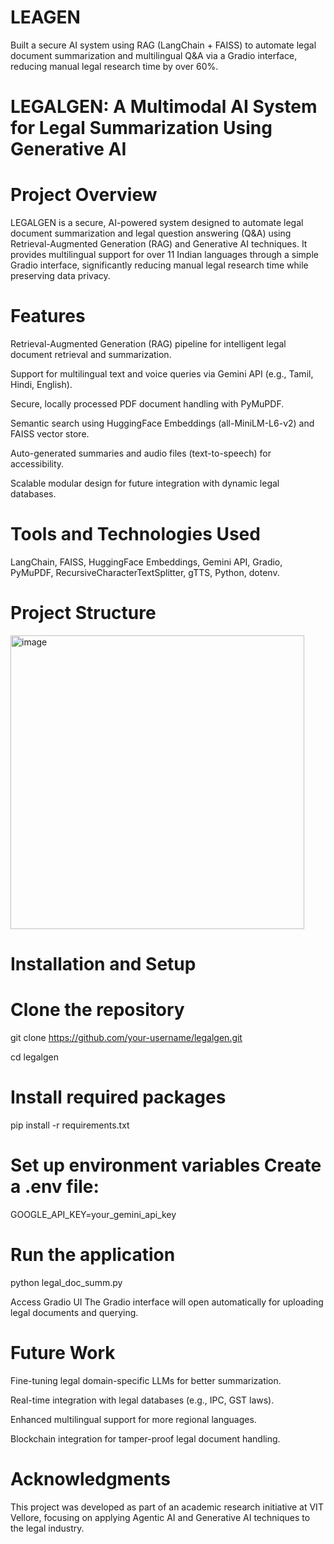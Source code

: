 # LEAGEN
Built a secure AI system using RAG (LangChain + FAISS) to automate legal document summarization and multilingual Q&amp;A via a Gradio interface, reducing manual legal research time by over 60%.


# LEGALGEN: A Multimodal AI System for Legal Summarization Using Generative AI

# Project Overview
LEGALGEN is a secure, AI-powered system designed to automate legal document summarization and legal question answering (Q&A) using Retrieval-Augmented Generation (RAG) and Generative AI techniques. It provides multilingual support for over 11 Indian languages through a simple Gradio interface, significantly reducing manual legal research time while preserving data privacy.


# Features
Retrieval-Augmented Generation (RAG) pipeline for intelligent legal document retrieval and summarization.

Support for multilingual text and voice queries via Gemini API (e.g., Tamil, Hindi, English).

Secure, locally processed PDF document handling with PyMuPDF.

Semantic search using HuggingFace Embeddings (all-MiniLM-L6-v2) and FAISS vector store.

Auto-generated summaries and audio files (text-to-speech) for accessibility.

Scalable modular design for future integration with dynamic legal databases.

# Tools and Technologies Used

LangChain, FAISS, HuggingFace Embeddings, Gemini API, Gradio, PyMuPDF, RecursiveCharacterTextSplitter, gTTS, Python, dotenv.

# Project Structure

<img width="470" alt="image" src="https://github.com/user-attachments/assets/78493005-5def-4f0b-827d-ad52b697b6f7" />

# Installation and Setup

# Clone the repository
git clone https://github.com/your-username/legalgen.git

cd legalgen

# Install required packages
pip install -r requirements.txt

# Set up environment variables Create a .env file:

GOOGLE_API_KEY=your_gemini_api_key

# Run the application

python legal_doc_summ.py

Access Gradio UI The Gradio interface will open automatically for uploading legal documents and querying.

# Future Work
Fine-tuning legal domain-specific LLMs for better summarization.

Real-time integration with legal databases (e.g., IPC, GST laws).

Enhanced multilingual support for more regional languages.

Blockchain integration for tamper-proof legal document handling.

# Acknowledgments
This project was developed as part of an academic research initiative at VIT Vellore, focusing on applying Agentic AI and Generative AI techniques to the legal industry.

